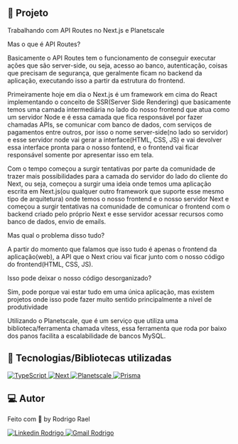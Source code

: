 ## :page_with_curl: Projeto

<LINKEDIN>
Trabalhando com API Routes no Next.js e Planetscale

Mas o que é API Routes?
</LINKEDIN>

Basicamente o API Routes tem o funcionamento de conseguir executar ações que são server-side, ou seja, acesso ao banco, autenticação, coisas que precisam de segurança, que geralmente ficam no backend da aplicação, executando isso a partir da estrutura do frontend.

<LINKEDIN>
Primeiramente hoje em dia o Next.js é um framework em cima do React implementando o conceito de SSR(Server Side Rendering) que basicamente temos uma camada intermediária no lado do nosso frontend que atua como um servidor Node e é essa camada que fica responsável por fazer chamadas APIs, se comunicar com banco de dados, com serviços de pagamentos entre outros, por isso o nome server-side(no lado so servidor) e esse servidor node vai gerar a interface(HTML, CSS, JS) e vai devolver essa interface pronta para o nosso fontend, e o frontend vai ficar responsável somente por apresentar isso em tela.
</LINKEDIN>

Com o tempo começou a surgir tentativas por parte da comunidade de trazer mais possibilidades para a camada do servidor do lado do cliente do Next, ou seja, começou a surgir uma ideia onde temos uma aplicação escrita em Next.js(ou qualquer outro framework que suporte esse mesmo tipo de arquitetura) onde temos o nosso frontend e o nosso servidor Next e começou a surgir tentativas na comunidade de comunicar o frontend com o backend criado pelo próprio Next e esse servidor acessar recursos como banco de dados, envio de emails.

<LINKEDIN>
Mas qual o problema disso tudo?
</LINKEDIN>

A partir do momento que falamos que isso tudo é apenas o frontend da aplicação(web), a API que o Next criou vai ficar junto com o nosso código do frontend(HTML, CSS, JS).

<LINKEDIN>
Isso pode deixar o nosso código desorganizado?

Sim, pode porque vai estar tudo em uma única aplicação, mas existem projetos onde isso pode fazer muito sentido principalmente a nível de produtividade
</LINKEDIN>

Utilizando o Planetscale, que é um serviço que utiliza uma biblioteca/ferramenta
chamada vitess, essa ferramenta que roda por baixo dos panos facilita a escalabilidade de bancos MySQL.

## 🚀 Tecnologias/Bibliotecas utilizadas

<a href="https://www.typescriptlang.org/" target="_blank"> <img src="https://img.shields.io/badge/-TypeScript-3178C6?style=flat-square&logo=TypeScript&logoColor=white" alt="TypeScript"> </a>
<a href="https://nextjs.org/" target="_blank"> <img src="https://img.shields.io/badge/-Next.js-000000?style=flat-square&logo=vercel&logoColor=white" alt="Next"> </a>
<a href="https://planetscale.com/" target="_blank"> <img src="https://img.shields.io/badge/-Planetscale-F35815?style=flat-square&logo=planetscale&logoColor=white" alt="Planetscale"> </a>
<a href="https://www.prisma.io/" target="_blank"> <img src="https://img.shields.io/badge/-Prisma-3368FF?style=flat-square&logo=prisma&logoColor=white" alt="Prisma"> </a>

## 💻 Autor

Feito com 💜 by Rodrigo Rael

<a href="https://www.linkedin.com/in/rodrigo-rael-a7a4b51a9/" target="_blank"> <img src="https://img.shields.io/badge/-RodrigoRael-blue?style=flat-square&logo=Linkedin&logoColor=white&link=https" alt="Linkedin Rodrigo"> </a>
<a href="https://img.shields.io/badge/-rodrigorael53@gmail.com-c14438?style=flat-square&logo=Gmail&logoColor=white&link=mailto:rodrigorael53@gmail.com" target="_blank"> <img src="https://img.shields.io/badge/-rodrigorael53@gmail.com-c14438?style=flat-square&logo=Gmail&logoColor=white&link=mailto:rodrigorael53@gmail.com" alt="Gmail Rodrigo"> </a>